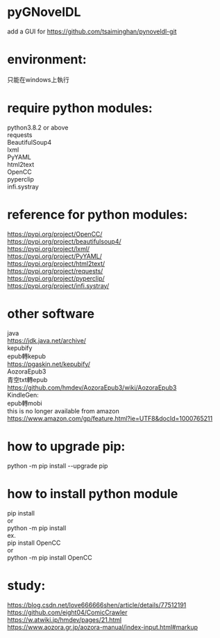 # pyGNovelDL
add a GUI for https://github.com/tsaiminghan/pynoveldl-git

# environment:
只能在windows上執行

# require python modules:
python3.8.2 or above<br>
requests<br>
BeautifulSoup4<br>
lxml<br>
PyYAML<br>
html2text<br>
OpenCC<br>
pyperclip<br>
infi.systray<br>

# reference for python modules:
https://pypi.org/project/OpenCC/<br>
https://pypi.org/project/beautifulsoup4/<br>
https://pypi.org/project/lxml/<br>
https://pypi.org/project/PyYAML/<br>
https://pypi.org/project/html2text/<br>
https://pypi.org/project/requests/<br>
https://pypi.org/project/pyperclip/<br>
https://pypi.org/project/infi.systray/<br>

# other software
java<br>
https://jdk.java.net/archive/<br>
kepubify<br>
epub轉kepub<br>
https://pgaskin.net/kepubify/<br>
AozoraEpub3<br>
青空txt轉epub<br>
https://github.com/hmdev/AozoraEpub3/wiki/AozoraEpub3<br>
KindleGen:<br>
epub轉mobi<br>
this is no longer available from amazon<br>
https://www.amazon.com/gp/feature.html?ie=UTF8&docId=1000765211<br>

# how to upgrade pip:
python -m pip install --upgrade pip<br>

# how to install python module
pip install <module><br>
or<br>
python -m pip install <module><br>
ex.<br>
pip install OpenCC<br>
or<br>
python -m pip install OpenCC<br>

# study:
https://blog.csdn.net/love666666shen/article/details/77512191<br>
https://github.com/eight04/ComicCrawler<br>
https://w.atwiki.jp/hmdev/pages/21.html<br>
https://www.aozora.gr.jp/aozora-manual/index-input.html#markup<br>
